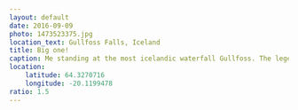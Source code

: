 ```yaml
---
layout: default
date: 2016-09-09
photo: 1473523375.jpg
location_text: Gullfoss Falls, Iceland
title: Big one!
caption: Me standing at the most icelandic waterfall Gullfoss. The legend says that gold is hidden down there.
location:
    latitude: 64.3270716
    longitude: -20.1199478
ratio: 1.5
---
```

